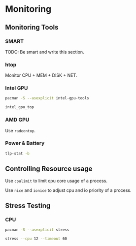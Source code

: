 # Monitoring

## Monitoring Tools

### SMART

TODO: Be smart and write this section.


### htop

Monitor CPU + MEM + DISK + NET.


### Intel GPU

```sh
pacman -S --asexplicit intel-gpu-tools

intel_gpu_top
```


### AMD GPU

Use `radeontop`.


### Power & Battery

```sh
tlp-stat -b
```


## Controlling Resource usage

Use `cpulimit` to limit cpu core usage of a process.

Use `nice` and `ionice` to adjust cpu and io priority of a process.


## Stress Testing

### CPU

```sh
pacman -S --asexplicit stress

stress --cpu 12 --timeout 60
```
